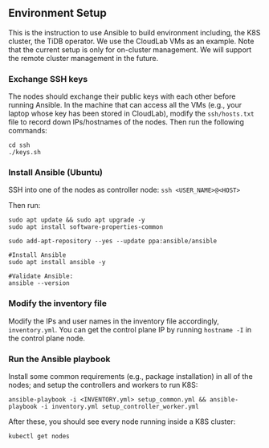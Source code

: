## Environment Setup

This is the instruction to use Ansible to build environment including, the K8S cluster, the TiDB operator. We use the CloudLab VMs as an example. Note that the current setup is only for on-cluster management. We will support the remote cluster management in the future.

### Exchange SSH keys

The nodes should exchange their public keys with each other before running Ansible.
In the machine that can access all the VMs (e.g., your laptop whose key has been stored in CloudLab), 
modify the `ssh/hosts.txt` file to record down IPs/hostnames of the nodes.
Then run the following commands:

```shell
cd ssh
./keys.sh
```

### Install Ansible (Ubuntu)

SSH into one of the nodes as controller node: `ssh <USER_NAME>@<HOST>`

Then run:
```shell
sudo apt update && sudo apt upgrade -y
sudo apt install software-properties-common

sudo add-apt-repository --yes --update ppa:ansible/ansible

#Install Ansible
sudo apt install ansible -y

#Validate Ansible:
ansible --version 
```

### Modify the inventory file
 
Modify the IPs and user names in the inventory file accordingly, `inventory.yml`. You can get the control plane IP by running `hostname -I` in the control plane node.

### Run the Ansible playbook

Install some common requirements (e.g., package installation) in all of the nodes; and setup the controllers and workers to run K8S:
```shell
ansible-playbook -i <INVENTORY.yml> setup_common.yml && ansible-playbook -i inventory.yml setup_controller_worker.yml
```

After these, you should see every node running inside a K8S cluster:
```shell
kubectl get nodes
```


<!-- 
### SSH keys (optional)

Generate ssh key in the controller node, e.g.,:
```shell
ssh-keygen -t rsa -b 4096 -C "yinfang3@illinois.edu"
```

Then add the key to the authorized_keys files of other nodes.

You can also modify the `hosts.txt` and use the `keys.sh` in the `ssh` dir to automatically do this.

